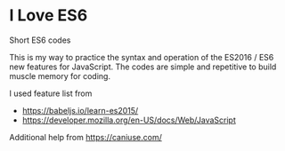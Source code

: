 # I Love ES6

Short ES6 codes

This is my way to practice the syntax and operation of the ES2016 / ES6 new features for JavaScript. The codes are simple and repetitive to build muscle memory for coding.

I used feature list from
* https://babeljs.io/learn-es2015/
* https://developer.mozilla.org/en-US/docs/Web/JavaScript

Additional help from
https://caniuse.com/

